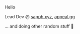 Hello

Lead Dev @ [sapph.xyz](https://sapph.xyz), [appeal.gg](https://appeal.gg)

... and doing other random stuff 🌱
